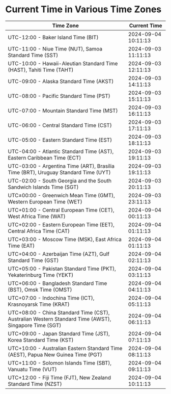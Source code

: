 # Current Time in Various Time Zones

| Time Zone | Current Time |
|-----------|--------------|
| UTC-12:00 - Baker Island Time (BIT) | 2024-09-04 10:11:13 |
| UTC-11:00 - Niue Time (NUT), Samoa Standard Time (SST) | 2024-09-03 11:11:13 |
| UTC-10:00 - Hawaii-Aleutian Standard Time (HAST), Tahiti Time (TAHT) | 2024-09-03 12:11:13 |
| UTC-09:00 - Alaska Standard Time (AKST) | 2024-09-03 14:11:13 |
| UTC-08:00 - Pacific Standard Time (PST) | 2024-09-03 15:11:13 |
| UTC-07:00 - Mountain Standard Time (MST) | 2024-09-03 16:11:13 |
| UTC-06:00 - Central Standard Time (CST) | 2024-09-03 17:11:13 |
| UTC-05:00 - Eastern Standard Time (EST) | 2024-09-03 18:11:13 |
| UTC-04:00 - Atlantic Standard Time (AST), Eastern Caribbean Time (ECT) | 2024-09-03 19:11:13 |
| UTC-03:00 - Argentina Time (ART), Brasília Time (BRT), Uruguay Standard Time (UYT) | 2024-09-03 19:11:13 |
| UTC-02:00 - South Georgia and the South Sandwich Islands Time (SGT) | 2024-09-03 20:11:13 |
| UTC±00:00 - Greenwich Mean Time (GMT), Western European Time (WET) | 2024-09-03 23:11:13 |
| UTC+01:00 - Central European Time (CET), West Africa Time (WAT) | 2024-09-04 00:11:13 |
| UTC+02:00 - Eastern European Time (EET), Central Africa Time (CAT) | 2024-09-04 01:11:13 |
| UTC+03:00 - Moscow Time (MSK), East Africa Time (EAT) | 2024-09-04 01:11:13 |
| UTC+04:00 - Azerbaijan Time (AZT), Gulf Standard Time (GST) | 2024-09-04 02:11:13 |
| UTC+05:00 - Pakistan Standard Time (PKT), Yekaterinburg Time (YEKT) | 2024-09-04 03:11:13 |
| UTC+06:00 - Bangladesh Standard Time (BST), Omsk Time (OMST) | 2024-09-04 04:11:13 |
| UTC+07:00 - Indochina Time (ICT), Krasnoyarsk Time (KRAT) | 2024-09-04 05:11:13 |
| UTC+08:00 - China Standard Time (CST), Australian Western Standard Time (AWST), Singapore Time (SGT) | 2024-09-04 06:11:13 |
| UTC+09:00 - Japan Standard Time (JST), Korea Standard Time (KST) | 2024-09-04 07:11:13 |
| UTC+10:00 - Australian Eastern Standard Time (AEST), Papua New Guinea Time (PGT) | 2024-09-04 08:11:13 |
| UTC+11:00 - Solomon Islands Time (SBT), Vanuatu Time (VUT) | 2024-09-04 09:11:13 |
| UTC+12:00 - Fiji Time (FJT), New Zealand Standard Time (NZST) | 2024-09-04 10:11:13 |
